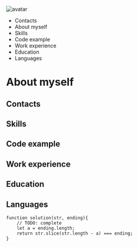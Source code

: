![avatar](/img/xxlarge.jpeg)

* Contacts
* About myself
* Skills
* Code example
* Work experience
* Education
* Languages

# About myself
## Contacts
## Skills
## Code example
## Work experience
## Education
## Languages

```
function solution(str, ending){
    // TODO: complete
    let a = ending.length;
    return str.slice(str.length - a) === ending;
}
```